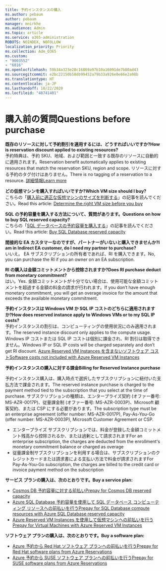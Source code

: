 ```yaml
---
title: 予約インスタンスの購入
ms.author: pebaum
author: pebaum
manager: mnirkhe
ms.audience: Admin
ms.topic: article
ms.service: o365-administration
ROBOTS: NOINDEX, NOFOLLOW
localization_priority: Priority
ms.collection: Adm_O365
ms.custom:
- "9003552"
- "6816"
ms.openlocfilehash: 59b34a323e28c16869a97b10a16091de7b80ad43
ms.sourcegitcommit: e2bc22150b58db99452a79b33a926e0e66e2a98b
ms.translationtype: HT
ms.contentlocale: ja-JP
ms.lasthandoff: 10/22/2020
ms.locfileid: "48741401"
---
```

# <a name="questions-before-purchase"></a><span data-ttu-id="15441-102">購入前の質問</span><span class="sxs-lookup"><span data-stu-id="15441-102">Questions before purchase</span></span>

<span data-ttu-id="15441-103">**既存のリソースに対して予約割引を適用するには、どうすればいいですか?**</span><span class="sxs-lookup"><span data-stu-id="15441-103">**How is reservation discount applied to existing resources?**</span></span>  
<span data-ttu-id="15441-104">予約特典は、予約 SKU、地域、および範囲と一致する既存のリソースに自動的に適用されます。</span><span class="sxs-lookup"><span data-stu-id="15441-104">Reservation benefit automatically applies to existing resources that match the reservation SKU, region and scope.</span></span> <span data-ttu-id="15441-105">リソースに対する予約のタグ付けはありません。</span><span class="sxs-lookup"><span data-stu-id="15441-105">There is no tagging of a reservation to a resource.</span></span> [<span data-ttu-id="15441-106">詳細情報</span><span class="sxs-lookup"><span data-stu-id="15441-106">Learn more</span></span>](https://docs.microsoft.com/azure/cost-management-billing/reservations/save-compute-costs-reservations?WT.mc_id=Portal-Microsoft_Azure_Support#how-reservation-discount-is-applied) 

<span data-ttu-id="15441-107">**どの仮想マシンを購入すればいいですか?**</span><span class="sxs-lookup"><span data-stu-id="15441-107">**Which VM size should I buy?**</span></span>  
<span data-ttu-id="15441-108">こちらの「[購入前に適正な仮想マシンのサイズを判断する](https://docs.microsoft.com/azure/virtual-machines/windows/prepay-reserved-vm-instances?toc=/azure/billing/TOC.json&WT.mc_id=Portal-Microsoft_Azure_Support#determine-the-right-vm-size-before-you-buy)」の記事を読んでください。</span><span class="sxs-lookup"><span data-stu-id="15441-108">Read this article: [Determine the right VM size before you buy](https://docs.microsoft.com/azure/virtual-machines/windows/prepay-reserved-vm-instances?toc=/azure/billing/TOC.json&WT.mc_id=Portal-Microsoft_Azure_Support#determine-the-right-vm-size-before-you-buy)</span></span>

<span data-ttu-id="15441-109">**SQL の予約容量を購入する方法について、質問があります。**</span><span class="sxs-lookup"><span data-stu-id="15441-109">**Questions on how to buy SQL reserved capacity?**</span></span>  
<span data-ttu-id="15441-110">こちらの「[SQL データベースの予約容量を購入する](https://docs.microsoft.com/azure/sql-database/sql-database-reserved-capacity?toc=/azure/billing/TOC.json&WT.mc_id=Portal-Microsoft_Azure_Support#buy-sql-database-reserved-capacity)」の記事を読んでください。</span><span class="sxs-lookup"><span data-stu-id="15441-110">Read this article: [Buy SQL Database reserved capacity](https://docs.microsoft.com/azure/sql-database/sql-database-reserved-capacity?toc=/azure/billing/TOC.json&WT.mc_id=Portal-Microsoft_Azure_Support#buy-sql-database-reserved-capacity)</span></span>

<span data-ttu-id="15441-111">**間接的な EA カスタマーなのですが、パートナーがいないと購入できませんか?**</span><span class="sxs-lookup"><span data-stu-id="15441-111">**I am in Indirect EA customer, do I need my partner to purchase?**</span></span>  
<span data-ttu-id="15441-112">いいえ。 EA サブスクリプションの所有者であれば、RI を購入できます。</span><span class="sxs-lookup"><span data-stu-id="15441-112">No, you can purchase the RI if you an owner on an EA subscription.</span></span>

<span data-ttu-id="15441-113">**RI の購入は金額コミットメントから控除されますか?**</span><span class="sxs-lookup"><span data-stu-id="15441-113">**Does RI purchase deduct from monetary commitment?**</span></span>  
<span data-ttu-id="15441-114">はい。</span><span class="sxs-lookup"><span data-stu-id="15441-114">Yes.</span></span> <span data-ttu-id="15441-115">金額コミットメントが十分でない場合は、使用可能な金額コミットメントを超過する金額の料金の請求が行われます。</span><span class="sxs-lookup"><span data-stu-id="15441-115">If you don’t have enough monetary commitment, you will get an overage invoice for the amount that exceeds the available monetary commitment.</span></span>

<span data-ttu-id="15441-116">**予約インスタンスは Windows VM か SQL IP コストのどちらに適用されますか?**</span><span class="sxs-lookup"><span data-stu-id="15441-116">**How does reserved instance apply to Windows VMs or to my SQL IP costs?**</span></span>  
<span data-ttu-id="15441-117">予約インスタンスの割引は、コンピューティングの使用状況にのみ適用されます。</span><span class="sxs-lookup"><span data-stu-id="15441-117">The reserved instance discount only applies to the compute usage.</span></span> <span data-ttu-id="15441-118">Windows IP コストまたは SQL IP コストは個別に課金され、RI 割引は取得できません。</span><span class="sxs-lookup"><span data-stu-id="15441-118">Windows IP or SQL IP costs will be charged separately and don’t get RI discount.</span></span> [<span data-ttu-id="15441-119">Azure Reserved VM Instances を含まないソフトウェア コスト</span><span class="sxs-lookup"><span data-stu-id="15441-119">Software costs not included with Azure Reserved VM Instances</span></span>](https://docs.microsoft.com/azure/billing/billing-reserved-instance-windows-software-costs?WT.mc_id=Portal-Microsoft_Azure_Support)  
      
<span data-ttu-id="15441-120">**予約インスタンスの購入に対する課金**</span><span class="sxs-lookup"><span data-stu-id="15441-120">**Billing for Reserved Instance purchase**</span></span>  
      
<span data-ttu-id="15441-121">予約インスタンス購入は、購入時点で選択したサブスクリプションに紐付いた支払方法で課金されます。</span><span class="sxs-lookup"><span data-stu-id="15441-121">The reserved instance purchase is charged to the payment method tied to the subscription that you select at the time of purchase.</span></span> <span data-ttu-id="15441-122">サブスクリプションの種類は、エンタープライズ契約 (オファー番号: MS-AZR-0017P)、従量課金制 (オファー番号: MS-AZR-0003P)、Microsoft 顧客契約、または CSP にする必要があります。</span><span class="sxs-lookup"><span data-stu-id="15441-122">The subscription type must be an enterprise agreement (offer number: MS-AZR-0017P), Pay-As-You-Go (offer number: MS-AZR-0003P), Microsoft Customer Agreement or CSP.</span></span>

-   <span data-ttu-id="15441-123">エンタープライズ サブスクリプションでは、料金が登録した金額コミットメント残高から控除されるか、または過剰として請求されます</span><span class="sxs-lookup"><span data-stu-id="15441-123">For an enterprise subscription, the charges are deducted from the enrollment's monetary commitment balance or charged as overage</span></span>
-   <span data-ttu-id="15441-124">従量課金制サブスクリプションを利用する場合は、サブスクリプションのクレジットカードまたは請求書による支払い方法で料金が請求されます</span><span class="sxs-lookup"><span data-stu-id="15441-124">For Pay-As-You-Go subscription, the charges are billed to the credit card or invoice payment method on the subscription</span></span>

<span data-ttu-id="15441-125">**サービス プランの購入は、次のとおりです。**</span><span class="sxs-lookup"><span data-stu-id="15441-125">**Buy a service plan:**</span></span>

-   [<span data-ttu-id="15441-126">Cosmos DB 予約容量に対する前払い</span><span class="sxs-lookup"><span data-stu-id="15441-126">Prepay for Cosmos DB reserved capacity</span></span>](https://docs.microsoft.com/azure/cosmos-db/cosmos-db-reserved-capacity?WT.mc_id=Portal-Microsoft_Azure_Support)
-   [<span data-ttu-id="15441-127">Azure SQL Database 予約容量を使用して SQL データベース コンピューティング リソースへの前払いを行う</span><span class="sxs-lookup"><span data-stu-id="15441-127">Prepay for SQL Database compute resources with Azure SQL Database reserved capacity</span></span>](https://docs.microsoft.com/azure/sql-database/sql-database-reserved-capacity?WT.mc_id=Portal-Microsoft_Azure_Support)
-   [<span data-ttu-id="15441-128">Azure Reserved VM Instances を使用して仮想マシンへの前払いを行う</span><span class="sxs-lookup"><span data-stu-id="15441-128">Prepay for Virtual Machines with Azure Reserved VM Instances</span></span>](https://docs.microsoft.com/azure/virtual-machines/windows/prepay-reserved-vm-instances?WT.mc_id=Portal-Microsoft_Azure_Support)

<span data-ttu-id="15441-129">**ソフトウェア プランの購入は、次のとおりです。**</span><span class="sxs-lookup"><span data-stu-id="15441-129">**Buy a software plan:**</span></span>

-   [<span data-ttu-id="15441-130">Azure 予約から Red Hat ソフトウェア プランへの前払いを行う</span><span class="sxs-lookup"><span data-stu-id="15441-130">Prepay for Red Hat software plans from Azure Reservations</span></span>](https://docs.microsoft.com/azure/virtual-machines/linux/prepay-rhel-software-charges?WT.mc_id=Portal-Microsoft_Azure_Support)
-   [<span data-ttu-id="15441-131">Azure 予約から SUSE ソフトウェア プランへの前払いを行う</span><span class="sxs-lookup"><span data-stu-id="15441-131">Prepay for SUSE software plans from Azure Reservations</span></span>](https://docs.microsoft.com/azure/virtual-machines/linux/prepay-suse-software-charges?WT.mc_id=Portal-Microsoft_Azure_Support)